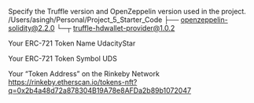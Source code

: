 Specify the Truffle version and OpenZeppelin version used in the project.
/Users/asingh/Personal/Project_5_Starter_Code
├── openzeppelin-solidity@2.2.0
└─┬ truffle-hdwallet-provider@1.0.2

Your ERC-721 Token Name
UdacityStar

Your ERC-721 Token Symbol
UDS

Your “Token Address” on the Rinkeby Network
https://rinkeby.etherscan.io/tokens-nft?q=0x2b4a48d72a878304B19A78e8AFDa2b89b1072047

